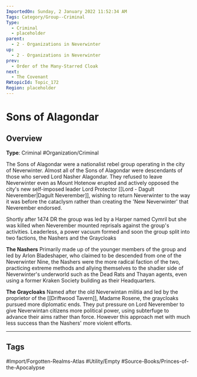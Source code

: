 ```yaml
---
ImportedOn: Sunday, 2 January 2022 11:52:34 AM
Tags: Category/Group--Criminal
Type:
  - Criminal
  - placeholder
parent:
  - 2 - Organizations in Neverwinter
up:
  - 2 - Organizations in Neverwinter
prev:
  - Order of the Many-Starred Cloak
next:
  - The Covenant
RWtopicId: Topic_172
Region: placeholder
---
```

# Sons of Alagondar
## Overview
**Type**: Criminal
#Organization/Criminal

The Sons of Alagondar were a nationalist rebel group operating in the city of Neverwinter. Almost all of the Sons of Alagondar were descendants of those who served Lord Nasher Alagondar. They refused to leave Neverwinter even as Mount Hotenow erupted and actively opposed the city's new self-imposed leader Lord Protector [[Lord - Dagult Neverember|Dagult Neverember]], wishing to return Neverwinter to the way it was before the cataclysm rather than creating the 'New Neverwinter' that Neverember endorsed.

Shortly after 1474 DR the group was led by a Harper named Cymril but she was killed when Neverember mounted reprisals against the group's activities. Leaderless, a power vacuum formed and soon the group split into two factions, the Nashers and the Graycloaks

**The Nashers**
Primarily made up of the younger members of the group and led by Arlon Bladeshaper, who claimed to be descended from one of the Neverwinter Nine, the Nashers were the more radical faction of the two, practicing extreme methods and allying themselves to the shadier side of Neverwinter's underworld such as the Dead Rats and Thayan agents, even using a former Kraken Society building as their Headquarters.

**The Graycloaks**
Named after the old Neverwintan militia and led by the proprietor of the [[Driftwood Tavern]], Madame Rosene, the graycloaks pursued more diplomatic ends. They put pressure on Lord Neverember to give Neverwintan citizens more political power, using subterfuge to advance their aims rather than force. However this approach met with much less success than the Nashers' more violent efforts.


---
## Tags
#Import/Forgotten-Realms-Atlas #Utility/Empty #Source-Books/Princes-of-the-Apocalypse

